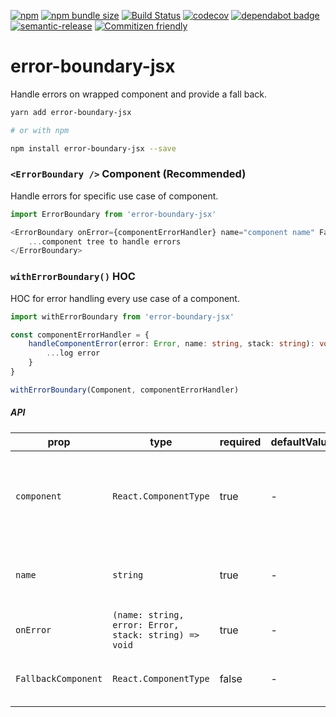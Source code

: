 [![npm](https://img.shields.io/npm/v/error-boundary.svg)](https://www.npmjs.com/package/error-boundary-jsx)
[![npm bundle size](https://img.shields.io/bundlephobia/minzip/error-boundary.svg)](https://bundlephobia.com/result?p=error-boundary-jsx)
[![Build Status](https://travis-ci.org/agoda-com/react-handyman.svg?branch=master)](https://travis-ci.org/agoda-com/react-handyman)
[![codecov](https://codecov.io/gh/agoda-com/react-handyman/branch/master/graph/badge.svg)](https://codecov.io/gh/agoda-com/react-handyman)
[![dependabot badge](https://badgen.net/dependabot/agoda-com/react-handyman/?icon=dependabot.svg)](https://dependabot.com/)
[![semantic-release](https://img.shields.io/badge/%20%20%F0%9F%93%A6%F0%9F%9A%80-semantic--release-e10079.svg)](https://github.com/semantic-release/semantic-release)
[![Commitizen friendly](https://img.shields.io/badge/commitizen-friendly-brightgreen.svg)](http://commitizen.github.io/cz-cli/)

# error-boundary-jsx

Handle errors on wrapped component and provide a fall back.

```bash
yarn add error-boundary-jsx

# or with npm

npm install error-boundary-jsx --save
```

### `<ErrorBoundary />` Component (Recommended)

Handle errors for specific use case of component.

```ts
import ErrorBoundary from 'error-boundary-jsx'

<ErrorBoundary onError={componentErrorHandler} name="component name" FallbackComponent={CustomFallbackComponent}>
    ...component tree to handle errors
</ErrorBoundary>
```

### `withErrorBoundary()` HOC

HOC for error handling every use case of a component.

```ts
import withErrorBoundary from 'error-boundary-jsx'

const componentErrorHandler = {
    handleComponentError(error: Error, name: string, stack: string): void {
        ...log error
    }
}

withErrorBoundary(Component, componentErrorHandler)
```

##### API

| prop       | type                   | required | defaultValue | Description                                                                                                                    |
| ---------- | ---------------------- | -------- | ------------ | ------------------------------------------------------------------------------------------------------------------------------ |
| `component` | `React.ComponentType`     | true     | -            | A component that we want to bind error boundary jsx to                                                        |
| `name`      | `string`     | true     | -            | Component name to identify in stack message                                                       |
| `onError`  | `(name: string, error: Error, stack: string) => void`     | true     | -            | Error callback handler                                                     |
| `FallbackComponent` | `React.ComponentType`     | false     | -            | A fallback component when error occurs                                                       |

